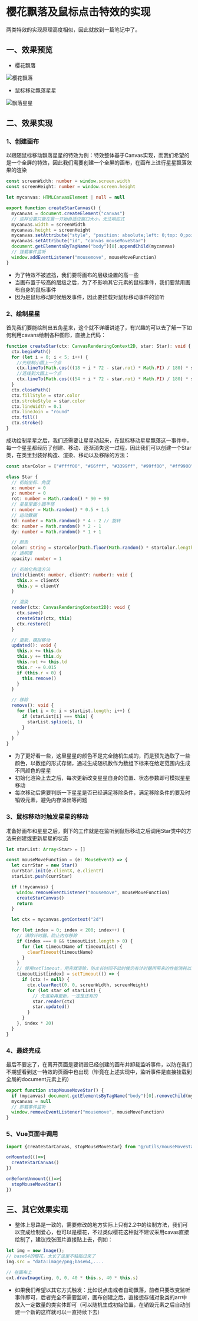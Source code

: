 # 樱花飘落及鼠标点击特效的实现

两类特效的实现原理高度相似，因此就放到一篇笔记中了。

## 一、效果预览

- 樱花飘落

![樱花飘落](/ScrewLake/data/notes/img/樱花飘落效果.png)

- 鼠标移动飘落星星

![飘落星星](/ScrewLake/data/notes/img/星星飘落.png)

## 二、效果实现

### 1、创建画布

以跟随鼠标移动飘落星星的特效为例：特效整体基于Canvas实现，而我们希望的是一个全屏的特效，因此我们需要创建一个全屏的画布，在画布上进行星星飘落效果的渲染

```ts
const screenWidth: number = window.screen.width
const screenHeight: number = window.screen.height

let mycanvas: HTMLCanvasElement | null = null

export function createStarCanvas() {
  mycanvas = document.createElement("canvas")
  // 这样设置只能在最一开始自适应窗口大小，无法响应式
  mycanvas.width = screenWidth
  mycanvas.height = screenHeight
  mycanvas.setAttribute("style", "position: absolute;left: 0;top: 0;pointer-events: none;z-index: 99;")
  mycanvas.setAttribute("id", "canvas_mouseMoveStar")
  document.getElementsByTagName("body")[0].appendChild(mycanvas)
  // 挂载事件监听
  window.addEventListener("mousemove", mouseMoveFunction)
}
```

- 为了特效不被遮挡，我们要将画布的层级设置的高一些
- 当画布置于较高的层级之后，为了不影响其它元素的鼠标事件，我们要禁用画布自身的鼠标事件
- 因为是鼠标移动时候触发事件，因此要挂载对鼠标移动事件的监听

### 2、绘制星星

首先我们要能绘制出五角星来，这个就不详细讲述了，有兴趣的可以去了解一下如何利用cavans绘制各种图形，直接上代码：

```ts
function createStar(ctx: CanvasRenderingContext2D, star: Star): void {
  ctx.beginPath()
  for (let i = 0; i < 5; i++) {
    //先绘制小圆上一个点
    ctx.lineTo(Math.cos(((18 + i * 72 - star.rot) * Math.PI) / 180) * star.r + star.x, -Math.sin(((18 + i * 72 - star.rot) * Math.PI) / 180) * star.r + star.y)
    //连线到大圆上一个点
    ctx.lineTo(Math.cos(((54 + i * 72 - star.rot) * Math.PI) / 180) * star.r * 3 + star.x, -Math.sin(((54 + i * 72 - star.rot) * Math.PI) / 180) * star.r * 3 + star.y)
  }
  ctx.closePath()
  ctx.fillStyle = star.color
  ctx.strokeStyle = star.color
  ctx.lineWidth = 0.1
  ctx.lineJoin = "round"
  ctx.fill()
  ctx.stroke()
}
```

成功绘制星星之后，我们还需要让星星动起来，在鼠标移动星星飘落这一事件中，每一个星星都经历了创建、移动、逐渐消失这一过程，因此我们可以创建一个Star类，在类里封装好构造、渲染、移动以及移除的方法：

```ts
const starColor = ["#ffff00", "#66fff", "#3399ff", "#99ff00", "#ff9900"]

class Star {
  // 初始坐标、角度
  x: number = 0
  y: number = 0
  rot: number = Math.random() * 90 + 90
  // 星星里面小圆半径
  r: number = Math.random() * 0.5 + 1.5
  // 运动数据
  td: number = Math.random() * 4 - 2 // 旋转
  dx: number = Math.random() * 2 - 1
  dy: number = Math.random() * 1 + 1

  // 颜色
  color: string = starColor[Math.floor(Math.random() * starColor.length)]
  // 透明度
  opacity: number = 1

  // 初始化构造方法
  init(clientX: number, clientY: number): void {
    this.x = clientX
    this.y = clientY
  }

  // 渲染
  render(ctx: CanvasRenderingContext2D): void {
    ctx.save()
    createStar(ctx, this)
    ctx.restore()
  }

  // 更新，模拟移动
  updated(): void {
    this.x += this.dx
    this.y += this.dy
    this.rot += this.td
    this.r -= 0.015
    if (this.r < 0) {
      this.remove()
    }
  }

  // 移除
  remove(): void {
    for (let i = 0; i < starList.length; i++) {
      if (starList[i] === this) {
        starList.splice(i, 1)
      }
    }
  }
}
```

- 为了更好看一些，这里星星的颜色不是完全随机生成的，而是预先选取了一些颜色，以数组的形式存储，通过生成随机数作为数组下标来在给定范围内生成不同颜色的星星
- 初始化渲染上去之后，每次更新改变星星自身的位置、状态参数即可模拟星星移动
- 每次移动后需要判断一下星星是否已经满足移除条件，满足移除条件的要及时销毁元素，避免内存溢出等问题

### 3、鼠标移动时触发星星的移动

准备好画布和星星之后，剩下的工作就是在监听到鼠标移动之后调用Star类中的方法来创建或更新星星的状态

```ts
let starList: Array<Star> = []

const mouseMoveFunction = (e: MouseEvent) => {
  let currStar = new Star()
  currStar.init(e.clientX, e.clientY)
  starList.push(currStar)

  if (!mycanvas) {
    window.removeEventListener("mousemove", mouseMoveFunction)
    createStarCanvas()
    return
  }

  let ctx = mycanvas.getContext("2d")

  for (let index = 0; index < 200; index++) {
    // 清除计时器，防止内存移除
    if (index === 0 && timeoutList.length > 0) {
      for (let timeoutName of timeoutList) {
        clearTimeout(timeoutName)
      }
    }
    // 使用setTimeout，用完就清除，防止长时间不动时候仍有计时器所带来的性能消耗以及内存占用，一定程度上避免网页卡顿
    timeoutList[index] = setTimeout(() => {
      if (ctx != null) {
        ctx.clearRect(0, 0, screenWidth, screenHeight)
        for (let star of starList) {
          // 先渲染再更新，一定是还有的
          star.render(ctx)
          star.updated()
        }
      }
    }, index * 20)
  }
}
```

### 4、最终完成

最后不要忘了，在离开页面是要销毁已经创建的画布并卸载监听事件，以防在我们不期望看到这一特效的页面中也出现（毕竟在上述实现中，监听事件是直接挂载到全局的document元素上的）

```ts
export function stopMouseMoveStar() {
  if (mycanvas) document.getElementsByTagName("body")[0].removeChild(mycanvas)
  mycanvas = null
  // 卸载事件监听
  window.removeEventListener("mousemove", mouseMoveFunction)
}
```

### 5、Vue页面中调用

```ts
import {createStarCanvas, stopMouseMoveStar} from "@/utils/mouseMoveStar.ts"

onMounted(()=>{
  createStarCanvas()
})

onBeforeUnmount(()=>{
  stopMouseMoveStar()
})
```

## 三、其它效果实现

- 整体上思路是一致的，需要修改的地方实际上只有2.2中的绘制方法，我们可以变成绘制爱心，也可以是樱花，不过类似樱花这种就不建议采用cavas直接绘制了，建议找张图片直接贴上去，例如：

```ts
let img = new Image();
// base64的樱花，太长了这里不粘贴过来了
img.src = "data:image/png;base64,....

// 在画布上
cxt.drawImage(img, 0, 0, 40 * this.s, 40 * this.s)
```

- 如果我们希望以其它方式触发：比如说点击或者自动飘落，前者只要改变监听事件即可，后者完全不需要监听，画布创建之后，直接想存储对象类的arr中放入一定数量的类实体即可（可以随机生成初始位置，在销毁元素之后自动创建一个新的这样就可以一直持续下去）
